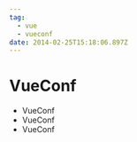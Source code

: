 ```yaml
---
tag:
  - vue 
  - vueconf
date: 2014-02-25T15:18:06.897Z
---
```


# VueConf

- VueConf
- VueConf
- VueConf
